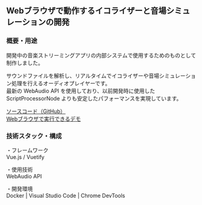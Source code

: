 ## Webブラウザで動作するイコライザーと音場シミュレーションの開発

### 概要・用途

開発中の音楽ストリーミングアプリの内部システムで使用するためのものとして制作しました。

サウンドファイルを解析し、リアルタイムでイコライザーや音場シミュレーション処理を行えるオーディオプレイヤーです。  
最新の WebAudio API を使用しており、以前開発時に使用した ScriptProcessorNode よりも安定したパフォーマンスを実現しています。

[ソースコード（GitHub）](https://github.com/kanaaa224/web-monooki)  
[Webブラウザで実行できるデモ](https://kanaaa224.github.io/web-monooki/music-player-1)

### 技術スタック・構成

・フレームワーク  
Vue.js / Vuetify

・使用技術  
WebAudio API

・開発環境  
Docker | Visual Studio Code | Chrome DevTools